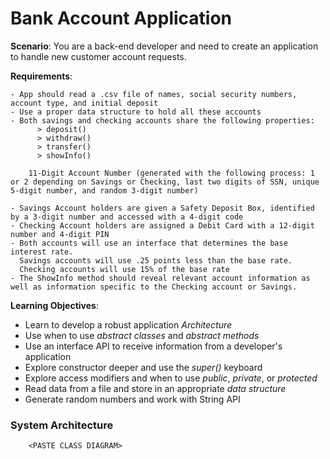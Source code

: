 # Bank Account Application

**Scenario**: You are a back-end developer and need to create an application to handle new customer account requests.

**Requirements**:
    
    - App should read a .csv file of names, social security numbers, account type, and initial deposit
    - Use a proper data structure to hold all these accounts
    - Both savings and checking accounts share the following properties:
          > deposit()
          > withdraw()
          > transfer()
          > showInfo()

        11-Digit Account Number (generated with the following process: 1 or 2 depending on Savings or Checking, last two digits of SSN, unique 5-digit number, and random 3-digit number)

    - Savings Account holders are given a Safety Deposit Box, identified by a 3-digit number and accessed with a 4-digit code
    - Checking Account holders are assigned a Debit Card with a 12-digit number and 4-digit PIN
    - Both accounts will use an interface that determines the base interest rate.
      Savings accounts will use .25 points less than the base rate.
      Checking accounts will use 15% of the base rate
    - The ShowInfo method should reveal relevant account information as well as information specific to the Checking account or Savings.

**Learning Objectives**:

   - Learn to develop a robust application _Architecture_
   - Use when to use _abstract classes_ and _abstract methods_
   - Use an interface API to receive information from a developer's application
   - Explore constructor deeper and use the _super()_ keyboard
   - Explore access modifiers and when to use _public_, _private_, or _protected_
   - Read data from a file and store in an appropriate _data structure_
   - Generate random numbers and work with String API

### System Architecture

        <PASTE CLASS DIAGRAM>